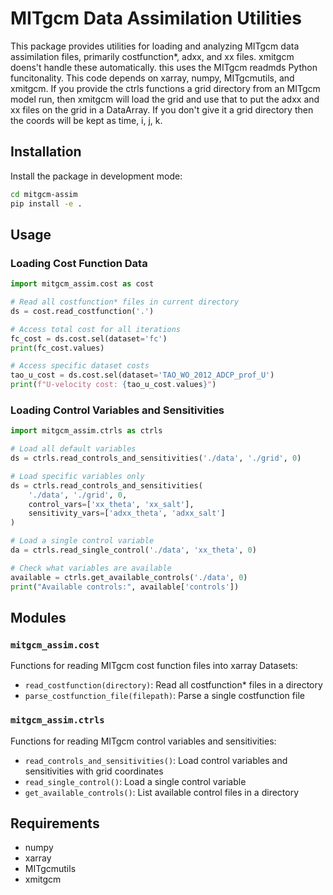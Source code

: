 # MITgcm Data Assimilation Utilities

This package provides utilities for loading and analyzing MITgcm data assimilation files, primarily costfunction*, adxx, and xx files. xmitgcm doens't handle these automatically. this uses the MITgcm readmds Python funcitonality. This code depends on xarray, numpy, MITgcmutils, and xmitgcm. If you provide the ctrls functions a grid directory from an MITgcm model run, then xmitgcm will load the grid and use that to put the adxx and xx files on the grid in a DataArray. If you don't give it a grid directory then the coords will be kept as time, i, j, k.

## Installation

Install the package in development mode:

```bash
cd mitgcm-assim
pip install -e .
```

## Usage

### Loading Cost Function Data

```python
import mitgcm_assim.cost as cost

# Read all costfunction* files in current directory
ds = cost.read_costfunction('.')

# Access total cost for all iterations
fc_cost = ds.cost.sel(dataset='fc')
print(fc_cost.values)

# Access specific dataset costs
tao_u_cost = ds.cost.sel(dataset='TAO_WO_2012_ADCP_prof_U')
print(f"U-velocity cost: {tao_u_cost.values}")
```

### Loading Control Variables and Sensitivities

```python
import mitgcm_assim.ctrls as ctrls

# Load all default variables
ds = ctrls.read_controls_and_sensitivities('./data', './grid', 0)

# Load specific variables only
ds = ctrls.read_controls_and_sensitivities(
    './data', './grid', 0,
    control_vars=['xx_theta', 'xx_salt'],
    sensitivity_vars=['adxx_theta', 'adxx_salt']
)

# Load a single control variable
da = ctrls.read_single_control('./data', 'xx_theta', 0)

# Check what variables are available
available = ctrls.get_available_controls('./data', 0)
print("Available controls:", available['controls'])
```

## Modules

### `mitgcm_assim.cost`

Functions for reading MITgcm cost function files into xarray Datasets:

- `read_costfunction(directory)`: Read all costfunction* files in a directory
- `parse_costfunction_file(filepath)`: Parse a single costfunction file

### `mitgcm_assim.ctrls` 

Functions for reading MITgcm control variables and sensitivities:

- `read_controls_and_sensitivities()`: Load control variables and sensitivities with grid coordinates
- `read_single_control()`: Load a single control variable
- `get_available_controls()`: List available control files in a directory

## Requirements

- numpy
- xarray  
- MITgcmutils
- xmitgcm
